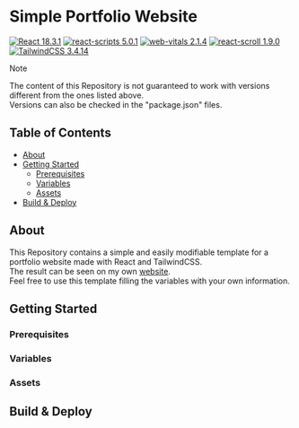 # Simple Portfolio Website

[![React 18.3.1](https://img.shields.io/badge/React-18.3.1-027fa5.svg)](https://18.react.dev/)
[![react-scripts 5.0.1](https://img.shields.io/badge/react--scripts-5.0.1-af0506.svg)](https://www.npmjs.com/package/react-scripts/v/5.0.1)
[![web-vitals 2.1.4](https://img.shields.io/badge/web--vitals-2.1.4-af0506.svg)](https://www.npmjs.com/package/web-vitals/v/2.1.4)
[![react-scroll 1.9.0](https://img.shields.io/badge/react--scroll-1.9.0-af0506.svg)](https://www.npmjs.com/package/react-scroll/v/1.9.0)
[![TailwindCSS 3.4.14](https://img.shields.io/badge/TailwindCSS-3.4.14-0fa5e9.svg)](https://tailwindcss.com/docs/installation)

> [!NOTE]
> The content of this Repository is not guaranteed to work with versions different from the ones listed above. \
> Versions can also be checked in the "package.json" files.

## Table of Contents

+ [About](#about)
+ [Getting Started](#gettingStarted)
    + [Prerequisites](#prerequisites)
    + [Variables](#variables)
    + [Assets](#assets)
+ [Build \& Deploy](#buildAndDeploy)
  
## About <a name = "about"></a>

This Repository contains a simple and easily modifiable template for a portfolio website made with React and TailwindCSS. \
The result can be seen on my own [website](https://matteobaggio.com). \
Feel free to use this template filling the variables with your own information.

## Getting Started <a name = "gettingStarted"></a>

### Prerequisites <a name = "prerequisites"></a>

### Variables <a name = "variables"></a>

### Assets <a name = "assets"></a>

## Build \& Deploy <a name = "buildAndDeploy"></a>

